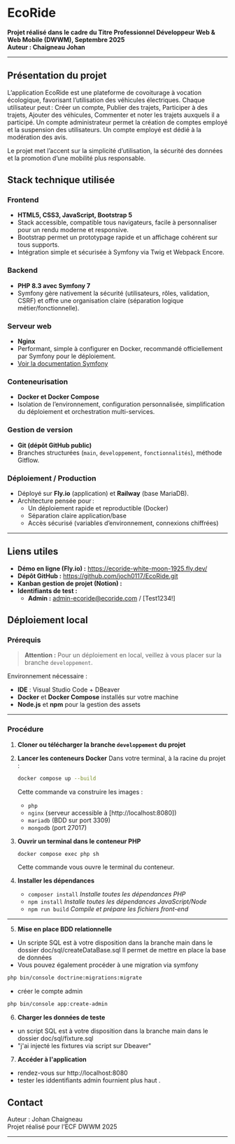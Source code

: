# EcoRide

**Projet réalisé dans le cadre du Titre Professionnel Développeur Web & Web Mobile (DWWM), Septembre 2025**  
**Auteur : Chaigneau Johan**

---

##  Présentation du projet
L’application EcoRide est une plateforme de covoiturage à vocation écologique, favorisant l’utilisation des véhicules électriques.
Chaque utilisateur peut :
Créer un compte,
Publier des trajets,
Participer à des trajets,
Ajouter des véhicules,
Commenter et noter les trajets auxquels il a participé.
Un compte administrateur permet la création de comptes employé et la suspension des utilisateurs.
Un compte employé est dédié à la modération des avis.

Le projet met l’accent sur la simplicité d’utilisation, la sécurité des données et la promotion d’une mobilité plus responsable.


## Stack technique utilisée

### Frontend

- **HTML5, CSS3, JavaScript, Bootstrap 5**
- Stack accessible, compatible tous navigateurs, facile à personnaliser pour un rendu moderne et responsive.
- Bootstrap permet un prototypage rapide et un affichage cohérent sur tous supports.
- Intégration simple et sécurisée à Symfony via Twig et Webpack Encore.

### Backend

- **PHP 8.3 avec Symfony 7**
- Symfony gère nativement la sécurité (utilisateurs, rôles, validation, CSRF) et offre une organisation claire (séparation logique métier/fonctionnelle).

### Serveur web

- **Nginx**
- Performant, simple à configurer en Docker, recommandé officiellement par Symfony pour le déploiement.
- [Voir la documentation Symfony](https://symfony.com/doc/current/setup/web_server_configuration.html)

### Conteneurisation

- **Docker et Docker Compose**
- Isolation de l’environnement, configuration personnalisée, simplification du déploiement et orchestration multi-services.

### Gestion de version

- **Git (dépôt GitHub public)**
- Branches structurées (`main`, `developpement`, `fonctionnalités`), méthode Gitflow.

### Déploiement / Production

- Déployé sur **Fly.io** (application) et **Railway** (base MariaDB).
- Architecture pensée pour :  
  - Un déploiement rapide et reproductible (Docker)  
  - Séparation claire application/base  
  - Accès sécurisé (variables d’environnement, connexions chiffrées)


---

##  Liens utiles

- **Démo en ligne (Fly.io) :** https://ecoride-white-moon-1925.fly.dev/
- **Dépôt GitHub :** https://github.com/joch0117/EcoRide.git
- **Kanban gestion de projet (Notion) :** 
- **Identifiants de test :**
    - **Admin :** admin-ecoride@ecoride.com / [Test1234!]


## Déploiement local

### Prérequis

> **Attention :** Pour un déploiement en local, veillez à vous placer sur la branche `developpement`.

Environnement nécessaire :

* **IDE** : Visual Studio Code + DBeaver
* **Docker** et **Docker Compose** installés sur votre machine
* **Node.js** et **npm** pour la gestion des assets

---

### Procédure

1. **Cloner ou télécharger la branche `developpement` du projet**

2. **Lancer les conteneurs Docker**
   Dans votre terminal, à la racine du projet :

   ```bash
   docker compose up --build
   ```

   Cette commande va construire les images :

   * `php`
   * `nginx` (serveur accessible à [http://localhost:8080])
   * `mariadb` (BDD sur port 3309)
   * `mongodb` (port 27017)

3. **Ouvrir un terminal dans le conteneur PHP**

   ```bash
   docker compose exec php sh
   ```

   Cette commande vous ouvre le terminal du conteneur.

4. **Installer les dépendances**

   * `composer install`
     *Installe toutes les dépendances PHP*
   * `npm install`
     *Installe toutes les dépendances JavaScript/Node*
   * `npm run build`
     *Compile et prépare les fichiers front-end*

---
5. **Mise en place BDD relationnelle**
- Un scripte SQL  est à votre disposition dans la branche main dans le dossier doc/sql/createDataBase.sql 
Il permet de mettre en place la base de données 
- Vous pouvez également procéder à une migration via symfony 
```bash
php bin/console doctrine:migrations:migrate
```
- créer le compte admin
```bash
php bin/console app:create-admin
```

6. **Charger les données de teste**

- un script SQL est à votre disposition dans la branche main dans le dossier doc/sql/fixture.sql
- "j'ai injecté les fixtures via script sur Dbeaver"

7. **Accéder à l'application**

- rendez-vous sur http://localhost:8080
- tester les iddentifiants admin fournient plus haut .




##  Contact

Auteur : Johan Chaigneau  
Projet réalisé pour l’ECF DWWM 2025  


---

